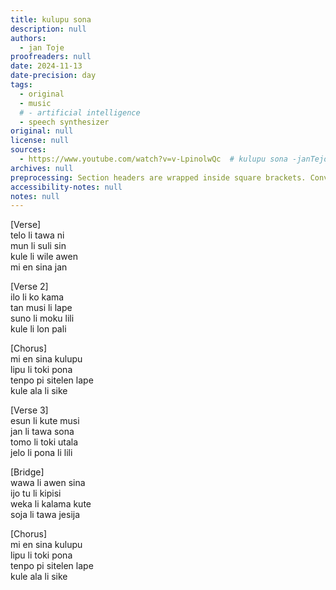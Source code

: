 ```yaml
---
title: kulupu sona
description: null
authors:
  - jan Toje
proofreaders: null
date: 2024-11-13
date-precision: day
tags:
  - original
  - music
  # - artificial intelligence
  - speech synthesizer
original: null
license: null
sources:
  - https://www.youtube.com/watch?v=v-LpinolwQc  # kulupu sona -janTejoAi \[toki pona music
archives: null
preprocessing: Section headers are wrapped inside square brackets. Converted words to lowercase.
accessibility-notes: null
notes: null
---
```


\[Verse]  \
telo li tawa ni  \
mun li suli sin  \
kule li wile awen  \
mi en sina jan

\[Verse 2]  \
ilo li ko kama  \
tan musi li lape  \
suno li moku lili  \
kule li lon pali

\[Chorus]  \
mi en sina kulupu  \
lipu li toki pona  \
tenpo pi sitelen lape  \
kule ala li sike

\[Verse 3]  \
esun li kute musi  \
jan li tawa sona  \
tomo li toki utala  \
jelo li pona li lili

\[Bridge]  \
wawa li awen sina  \
ijo tu li kipisi  \
weka li kalama kute  \
soja li tawa jesija

\[Chorus]  \
mi en sina kulupu  \
lipu li toki pona  \
tenpo pi sitelen lape  \
kule ala li sike

